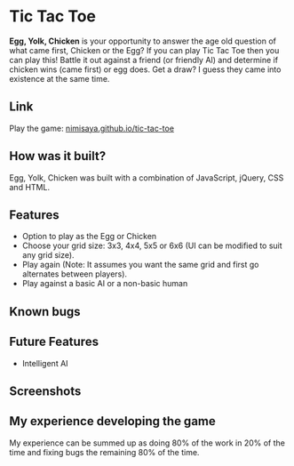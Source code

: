 # Tic Tac Toe

**Egg, Yolk, Chicken** is your opportunity to answer the age old question of what came first, Chicken or the Egg? If you can play Tic Tac Toe then you can play this! Battle it out against a friend (or friendly AI) and determine if chicken wins (came first) or egg does. Get a draw? I guess they came into existence at the same time.

## Link
Play the game: [nimisaya.github.io/tic-tac-toe](https://nimisaya.github.io/tic-tac-toe/)

## How was it built?
Egg, Yolk, Chicken was built with a combination of JavaScript, jQuery, CSS and HTML.

## Features

- Option to play as the Egg or Chicken
- Choose your grid size: 3x3, 4x4, 5x5 or 6x6 (UI can be modified to suit any grid size).
- Play again (Note: It assumes you want the same grid and first go alternates between players).
- Play against a basic AI or a non-basic human

## Known bugs

## Future Features

- Intelligent AI

## Screenshots



## My experience developing the game
My experience can be summed up as doing 80% of the work in 20% of the time and fixing bugs the remaining 80% of the time.
